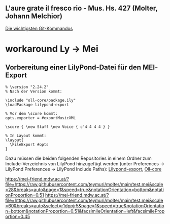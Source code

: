 ## L'aure grate il fresco rio - Mus. Hs. 427 (Molter, Johann Melchior)

[Die wichtigsten Git-Kommandos](https://thomas-leister.de/git-fuer-einsteiger/)

# workaround Ly -> Mei
## Vorbereitung einer LilyPond-Datei für den MEI-Export
```
% \version "2.24.2"
% Nach der Version kommt:

\include "oll-core/package.ily"
\loadPackage lilypond-export

% Vor dem \score kommt:
opts.exporter = #exportMusicXML

\score { \new Staff \new Voice { c'4 4 4 4 } } 

% In Layout kommt:
\layout{
  \FileExport #opts
}
```
Dazu müssen die beiden folgenden Repositories in einem Ordner zum Include-Verzeichnis von LilyPond hinzugefügt werden (unter Preferences -> LilyPond Preferences -> LilyPond Include Paths): [Lilypond-export](https://github.com/openlilylib/lilypond-export), [Oll-core](https://github.com/openlilylib/oll-core)

https://mei-friend.mdw.ac.at/?file=https://raw.githubusercontent.com/teymuri/molter/main/test.mei&scale=28&breaks=auto&page=1&speed=true&notationOrientation=bottom&notationProportion=0.51
https://mei-friend.mdw.ac.at/?file=https://raw.githubusercontent.com/teymuri/molter/main/test.mei&scale=60&breaks=auto&select=r1dppjr5&page=1&speed=true&notationOrientation=bottom&notationProportion=0.51&facsimileOrientation=left&facsimileProportion=0.45
